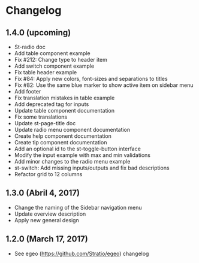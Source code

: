 # Changelog

## 1.4.0 (upcoming)

* St-radio doc
* Add table component example
* Fix #212: Change type to header item
* Add switch component example
* Fix table header example 
* Fix #84: Apply new colors, font-sizes and separations to titles
* Fix #82: Use the same blue marker to show active item on sidebar menu
* Add footer
* Fix translation mistakes in table example
* Add deprecated tag for inputs
* Update table component documentation
* Fix some translations
* Update st-page-title doc
* Update radio menu component documentation
* Create help component documentation
* Create tip component documentation
* Add an optional id to the st-toggle-button interface
* Modify the input example with max and min validations
* Add minor changes to the radio menu example
* st-switch: Add missing inputs/outputs and fix bad descriptions
* Refactor grid to 12 columns

## 1.3.0 (Abril 4, 2017)

* Change the naming of the Sidebar navigation menu
* Update overview description
* Apply new general design

## 1.2.0 (March 17, 2017)

* See egeo (https://github.com/Stratio/egeo) changelog